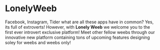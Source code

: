 # LonelyWeeb

Facebook, Instagram, Tider what are all these apps have in common? Yes, its full of extroverts! However, with **Lonely Weeb** we welcome you to the first ever introvert exclusive platform! Meet other fellow weebs through our innovative new platform containing tons of upcoming features designing soley for weebs and weebs only!   
